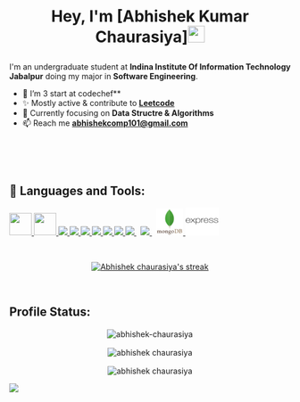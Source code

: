 # <p align="center"> Hey, I'm [Abhishek Kumar Chaurasiya]<img src="https://raw.githubusercontent.com/aemmadi/aemmadi/master/wave.gif" width="30px" height="30px">
I'm an undergraduate student at **Indina Institute Of Information Technology Jabalpur** doing my major in **Software Engineering**.

- 🔭 I’m 3 start at codechef**
- ✨ Mostly active & contribute to [**Leetcode**](https://leetcode.com/devilabhipro/)
- 🧠 Currently focusing on **Data Structre & Algorithms**
- 📫 Reach me [**abhishekcomp101@gmail.com**](mailto:abhishekcomp101@gmail.com)

<br />


<!-- ## Coding Profile:

<a href="https://leetcode.com/devilabhipro/">
  <img align="left" alt="Abhishek's Leetcode" width="32px" src="https://github.com/Abhishek-chaurasiya/Abhishek-chaurasiya/leetcode.svg" />
</a>
<a href="https://codeforces.com/profile/DEVILABHIPRO">
  <img align="left" alt="Abhishek's Codeforce" width="32px" src="https://github.com/Abhishek-chaurasiya/Abhishek-chaurasiya/code-forces.svg" />
</a> -->


<br />
<br />

## 🚀 Languages and Tools:
<p align="left"> 
    <a href="https://docs.microsoft.com/en-us/cpp/cpp/?view=msvc-160/" target="_blank"> <img src="https://upload.wikimedia.org/wikipedia/commons/thumb/1/18/ISO_C%2B%2B_Logo.svg/1200px-ISO_C%2B%2B_Logo.svg.png"  width="40" height="40"/> </a>
    <a href="https://docs.microsoft.com/en-us/cpp/c-language/?view=msvc-160/" target="_blank"> <img src="https://upload.wikimedia.org/wikipedia/commons/thumb/1/18/C_Programming_Language.svg/1200px-C_Programming_Language.svg.png" width="40" height="40"/> </a>
    <a href="https://reactjs.org/" target="_blank"> <img src="https://img.icons8.com/color/48/000000/react-native.png"/> </a>
    <a href="https://developer.mozilla.org/en-US/docs/Web/JavaScript" target="_blank"> <img src="https://img.icons8.com/color/48/000000/javascript.png"/> </a> 
    <a href="https://www.w3.org/html/" target="_blank"> <img src="https://img.icons8.com/color/48/000000/html-5.png"/> </a> 
    <a href="https://www.w3schools.com/css/" target="_blank"> <img src="https://img.icons8.com/color/48/000000/css3.png"/> </a> 
    <a href="https://getbootstrap.com" target="_blank"> <img src="https://img.icons8.com/color/48/000000/bootstrap.png"/> </a> 
    <a href="https://www.python.org" target="_blank"> <img src="https://img.icons8.com/color/48/000000/python.png"/> </a> 
    <a style="padding-right:8px;" href="https://nodejs.org" target="_blank"> <img src="https://img.icons8.com/color/48/000000/nodejs.png"/> </a> 
    <a style="padding-right:8px;" href="https://www.mysql.com/" target="_blank"> <img src="https://img.icons8.com/fluent/50/000000/mysql-logo.png"/> </a>
    <a href="https://www.mongodb.com/" target="_blank"> <img src="https://raw.githubusercontent.com/devicons/devicon/master/icons/mongodb/mongodb-original-wordmark.svg" alt="mongodb" width="48" height="48"/> </a>
    <a href="https://expressjs.com" target="_blank"> <img src="https://raw.githubusercontent.com/devicons/devicon/master/icons/express/express-original-wordmark.svg" alt="express" width="60px" height="50px"/> </a>
    
</p>

<!-- [![React Badge](https://img.shields.io/badge/-React-61DBFB?style=for-the-badge&labelColor=black&logo=react&logoColor=61DBFB)](#)  [![Javascript Badge](https://img.shields.io/badge/-Javascript-F0DB4F?style=for-the-badge&labelColor=black&logo=javascript&logoColor=F0DB4F)](#) [![Typescript Badge](https://img.shields.io/badge/-Typescript-007acc?style=for-the-badge&labelColor=black&logo=typescript&logoColor=007acc)](#) [![Nodejs Badge](https://img.shields.io/badge/-Nodejs-3C873A?style=for-the-badge&labelColor=black&logo=node.js&logoColor=3C873A)](#) [![GraphQL Badge](https://img.shields.io/badge/-GraphQl-e535ab?style=for-the-badge&labelColor=black&logo=node.js&logoColor=e535ab)](#) -->
<br/>

<p align="center">
    <a href="https://github.com/abhishek-chaurasiya/github-readme-streak-stats">
        <img title="🔥 Get streak stats for your profile at git.io/streak-stats" alt="Abhishek chaurasiya's streak" src="https://github-readme-streak-stats.herokuapp.com/?user=abhishek-chaurasiya&theme=black-ice&hide_border=true&stroke=0000&background=060A0CD0"/>
    </a>
</p>


<br />

## Profile Status:
<p align="center"> <img align="center" src="https://github-readme-stats.vercel.app/api?username=abhishek-chaurasiya&show_icons=true&hide_border=true&bg_color=00000000&text_color=3498db&hide=issues" alt="abhishek-chaurasiya" /> 
<p align="center"> <img align="center" src="https://github-readme-streak-stats.herokuapp.com?user=abhishek-chaurasiya&theme=tokyonight_duo&hide_border=true&background=DD272700&fire=FF0000&ring=FF5403&currStreakNum=FF3A13" alt="abhishek chaurasiya" />
<p align="center"> <img align="center" src="https://leetcode-stats.vercel.app/api?username=devilabhipro&theme=Dark" alt="abhishek chaurasiya" /> 

![](./assets/bottom_header.svg)
